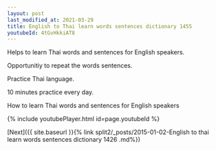 ```yaml
---
layout: post
last_modified_at: 2021-03-29
title: English to Thai learn words sentences dictionary 1455 
youtubeId: 4tGvHkkiAT8
---
```

 
 
Helps to learn Thai words and sentences for English speakers.

Opportunitiy to repeat the words sentences. 

Practice Thai language. 
 
10 minutes practice every day. 
 
How to learn Thai words and sentences for English speakers 
 
{% include youtubePlayer.html id=page.youtubeId %}
 
 
[Next]({{ site.baseurl }}{% link  split2/_posts/2015-01-02-English to thai learn words sentences dictionary 1426 .md%})
 
